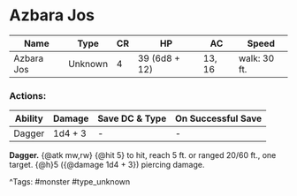 # Azbara Jos

| Name | Type | CR | HP | AC | Speed |
|------|------|----|----|----|-------|
| Azbara Jos | Unknown | 4 | 39 (6d8 + 12) | 13, 16 | walk: 30 ft. |

### Actions:

| Ability | Damage | Save DC & Type | On Successful Save |
|---------|--------|----------------|--------------------|
| Dagger | 1d4 + 3 | - | - |


**Dagger.** {@atk mw,rw} {@hit 5} to hit, reach 5 ft. or ranged 20/60 ft., one target. {@h}5 ({@damage 1d4 + 3}) piercing damage.

^Tags: #monster #type_unknown